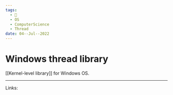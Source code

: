 ```yaml
---
tags:
  - 🌱
  - OS
  - ComputerScience
  - Thread
date: 04--Jul--2022
---
```


# Windows thread library

[[Kernel-level library]] for Windows OS.

---
Links: 